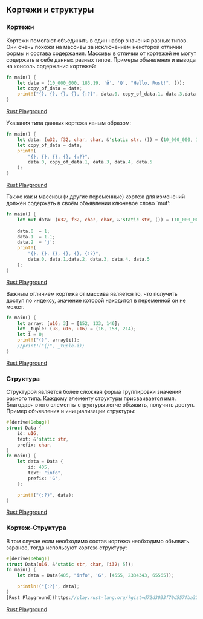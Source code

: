 ## Кортежи и структуры

### Кортежи
Кортежи помогают объединить в один набор значения разных типов. Они очень похожи на массивы за исключением некоторой отличии 
формы и состава содержания. Массивы в отличии от кортежей не могут содержать в себе данных разных типов.
Примеры объявления и вывода на консоль содержания кортежей:
```rust
fn main() {
    let data = (10_000_000, 183.19, 'й', 'Q', "Hello, Rust!", ());
    let copy_of_data = data;
    print!("{}, {}, {}, {}, {:?}", data.0, copy_of_data.1, data.3,data.4,data.5);
}
```

[Rust Playground](https://play.rust-lang.org/?gist=893a398973c3a8bfa07bdd1c223a99ad&version=stable&mode=debug&edition=2015)

Указания типа данных кортежа явным образом:

```rust
fn main() {
    let data: (u32, f32, char, char, &'static str, ()) = (10_000_000, 183.19, 'й', 'Q', "Hello, Rust!", ());
    let copy_of_data = data;
    print!(
        "{}, {}, {}, {}, {:?}",
        data.0, copy_of_data.1, data.3, data.4, data.5
    );
}

```
[Rust Playground](https://play.rust-lang.org/?gist=b750fd04cb84b9d579e744b28d4af0de&version=stable&mode=debug&edition=2015)

Также как и массивы (и другие переменные) кортеж для изменений должен содержать в своём объявлении ключевое слово `mut':
```rust
fn main() {
    let mut data: (u32, f32, char, char, &'static str, ()) = (10_000_000, 183.19, 'й', 'Q', "Hello, Rust!", ());
    
    data.0  = 1;
    data.1  = 1.1;
    data.2  = 'j';
    print!(
        "{}, {}, {}, {}, {}, {:?}",
        data.0, data.1,data.2, data.3, data.4, data.5
    );
}

```
[Rust Playground](https://play.rust-lang.org/?gist=d9b57a1a25b8d795deddbddb3752616f&version=stable&mode=debug&edition=2015)

Важным отличием кортежа от массива является то, что получить доступ по индексу, значение которой находится в переменной он не может.

```rust
fn main() {
    let array: [u16; 3] = [152, 133, 146];
    let _tuple: (u8, u16, u16) = (16, 153, 214);
    let i = 0;
    print!("{}", array[i]);
    //print!("{}", _tuple.i);
}
```
[Rust Playground](https://play.rust-lang.org/?gist=736b1c7dd2a119ac3385e71fb1b5854c&version=stable&mode=debug&edition=2015)

### Структура
Структурой является более сложная форма группировки значений разного типа. Каждому элементу структуры присваивается имя.
Благодаря этого элементы структуры легче объявить, получить доступ.
Пример объявления и инициализации структуры:

```rust
#[derive(Debug)]
struct Data {
    id: u16,
    text: &'static str,
    prefix: char,
}
fn main() {
    let data = Data {
        id: 405,
        text: "info",
        prefix: 'G',
    };

    print!("{:?}", data);
}

```
[Rust Playground](https://play.rust-lang.org/?gist=7105f06f17612d276bb4e175dc8f078b&version=stable&mode=debug&edition=2015)


### Кортеж-Структура
В том случае если необходимо состав кортежа необходимо объявить заранее, тогда используют кортеж-структуру:

```rust
#[derive(Debug)]
struct Data(u16, &'static str, char, [i32; 5]);
fn main() {
    let data = Data(405, "info", 'G', [4555, 2334343, 65565]);

    println!("{:?}", data);
}
[Rust Playground](https://play.rust-lang.org/?gist=d72d3033f70d557fba32cc966cd3857e&version=stable&mode=debug&edition=2015)
```
[Rust Playground]()



